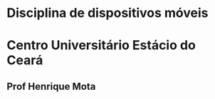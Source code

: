 # Disciplina de dispositivos móveis 
# Centro Universitário Estácio do Ceará 

## Prof Henrique Mota

